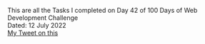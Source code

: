 This are all the Tasks I completed on Day 42 of 100 Days of Web Development Challenge<br>
Dated: 12 July 2022<br>
[My Tweet on this](https://twitter.com/Saurav_Navdhare/status/1546762499739078661)<br>
